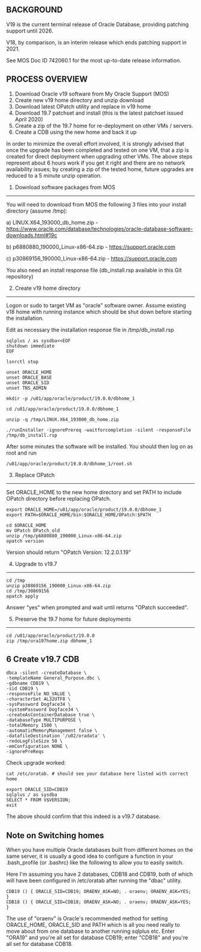 BACKGROUND
----------
V19 is the current terminal release of Oracle Database, providing patching support until 2026. 

V18, by comparison, is an interim release which ends patching support in 2021.

See MOS Doc ID 742060.1 for the most up-to-date release information.

PROCESS OVERVIEW
----------------
1. Download Oracle v19 software from My Oracle Support (MOS)
2. Create new v19 home directory and unzip download
3. Download latest OPatch utility and replace in v19 home
4. Download 19.7 patchset and install (this is the latest patchset issued April 2020)
5. Create a zip of the 19.7 home for re-deployment on other VMs / servers.
6. Create a CDB using the new home and back it up

In order to minimize the overall effort involved, it is strongly advised that once the upgrade has been completed and tested on one VM, that a zip is created for direct deployment when upgrading other VMs. The above steps represent about 6 hours work if you get it right and there are no network availability issues; by creating a zip of the tested home, future upgrades are reduced to a 5 minute unzip operation.

1. Download software packages from MOS
--------------------------------------
You will need to download from MOS the following 3 files into your install directory (assume /tmp):

a) LINUX.X64_193000_db_home.zip - https://www.oracle.com/database/technologies/oracle-database-software-downloads.html#19c

b) p6880880_190000_Linux-x86-64.zip - https://support.oracle.com

c) p30869156_190000_Linux-x86-64.zip - https://support.oracle.com

You also need an install response file (db_install.rsp available in this Git repository)


2. Create v19 home directory
----------------------------
Logon or sudo to target VM as "oracle" software owner. Assume existing v18 home with running instance which should be shut down before starting the installation.

Edit as necessary the installation response file in /tmp/db_install.rsp

```
sqlplus / as sysdba<<EOF
shutdown immediate
EOF

lsnrctl stop

unset ORACLE_HOME
unset ORACLE_BASE
unset ORACLE_SID
unset TNS_ADMIN

mkdir -p /u01/app/oracle/product/19.0.0/dbhome_1

cd /u01/app/oracle/product/19.0.0/dbhome_1

unzip -q /tmp/LINUX.X64_193000_db_home.zip

./runInstaller -ignorePrereq -waitforcompletion -silent -responseFile /tmp/db_install.rsp
```

After some minutes the software will be installed. You should then log on as root and run 

```
/u01/app/oracle/product/19.0.0/dbhome_1/root.sh
```


3. Replace OPatch 
-----------------
Set ORACLE_HOME to the new home directory and set PATH to include OPatch directory before replacing OPatch.

```
export ORACLE_HOME=/u01/app/oracle/product/19.0.0/dbhome_1
export PATH=$ORACLE_HOME/bin:$ORACLE_HOME/OPatch:$PATH

cd $ORACLE_HOME
mv OPatch OPatch_old
unzip /tmp/p6880880_190000_Linux-x86-64.zip
opatch version
```
Version should return "OPatch Version: 12.2.0.1.19"

4. Upgrade to v19.7
-------------------
```
cd /tmp
unzip p30869156_190000_Linux-x86-64.zip
cd /tmp/30869156
opatch apply
```

Answer "yes" when prompted and wait until returns "OPatch succeeded".


5. Preserve the 19.7 home for future deployments
------------------------------------------------
```
cd /u01/app/oracle/product/19.0.0
zip /tmp/ora197home.zip dbhome_1
```

6 Create v19.7 CDB
------------------
```
dbca -silent -createDatabase \
-templateName General_Purpose.dbc \
-gdbname CDB19 \
-sid CDB19 \
-responseFile NO_VALUE \
-characterSet AL32UTF8 \
-sysPassword Dogface34 \
-systemPassword Dogface34 \
-createAsContainerDatabase true \
-databaseType MULTIPURPOSE \
-totalMemory 1500 \
-automaticMemoryManagement false \
-datafileDestination '/u02/oradata' \
-redoLogFileSize 50 \
-emConfiguration NONE \
-ignorePreReqs
```

Check upgrade worked:


```
cat /etc/oratab. # should see your database here listed with correct home

export ORACLE_SID=CDB19
sqlplus / as sysdba
SELECT * FROM V$VERSION;
exit
```

The above should confirm that this indeed is a v19.7 database.


Note on Switching homes
-----------------------
When you have multiple Oracle databases built from different homes on the same server, it is usually a good idea to configure a function in your .bash_profile (or .bashrc) like the following to allow you to easily switch.

Here I'm assuming you have 2 databases, CDB18 and CDB19, both of which will have been configured in /etc/oratab after running the "dbac" utility.

```
CDB19 () { ORACLE_SID=CDB19; ORAENV_ASK=NO; . oraenv; ORAENV_ASK=YES; }
CDB18 () { ORACLE_SID=CDB18; ORAENV_ASK=NO; . oraenv; ORAENV_ASK=YES; }
```

The use of "oraenv" is Oracle's recommended method for setting ORACLE_HOME, ORACLE_SID and PATH which is all you need really to move about from one database to another running sqlplus etc. Enter "ORA19" and you're all set for database CDB19; enter "CDB18" and you're all set for database CDB18.
